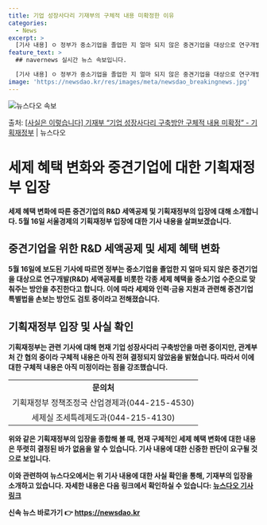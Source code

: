 ```yaml
---
title: 기업 성장사다리 기재부의 구체적 내용 미확정한 이유
categories:
  - News
excerpt: >
  [기사 내용] ㅇ 정부가 중소기업을 졸업한 지 얼마 되지 않은 중견기업을 대상으로 연구개발(RD) 세액공제를…
feature_text: >
  ## navernews 실시간 뉴스 속보입니다.

  [기사 내용] ㅇ 정부가 중소기업을 졸업한 지 얼마 되지 않은 중견기업을 대상으로 연구개발(RD) 세액공제를…
image: 'https://newsdao.kr/res/images/meta/newsdao_breakingnews.jpg'
---
```


![뉴스다오 속보](https://newsdao.kr/res/images/meta/newsdao_breakingnews.jpg)

<p>출처: <a href="https://newsdao.kr/3843" rel="dofollow">[사실은 이렇습니다] 기재부 “기업 성장사다리 구축방안 구체적 내용 미확정” - 기획재정부</a> | 뉴스다오</p>

<h1>세제 혜택 변화와 중견기업에 대한 기획재정부 입장</h1>

<p data-ke-size="size16"><b>세제 혜택 변화에 따른 중견기업의 R&D 세액공제 및 기획재정부의 입장에 대해 소개합니다. 5월 16일 서울경제의 기획재정부 입장에 대한 기사 내용을 살펴보겠습니다.<b></p>

<h2 data-ke-size="size26">중견기업을 위한 R&D 세액공제 및 세제 혜택 변화</h2>

<p data-ke-size="size16">5월 16일에 보도된 기사에 따르면 정부는 중소기업을 졸업한 지 얼마 되지 않은 중견기업을 대상으로 연구개발(R&D) 세액공제를 비롯한 각종 세제 혜택을 중소기업 수준으로 맞춰주는 방안을 추진한다고 합니다. 이에 따라 세제와 인력·금융 지원과 관련해 중견기업특별법을 손보는 방안도 검토 중이라고 전해졌습니다.</p>

<h2 data-ke-size="size26">기획재정부 입장 및 사실 확인</h2>

<p data-ke-size="size16">기획재정부는 관련 기사에 대해 현재 기업 성장사다리 구축방안을 마련 중이지만, 관계부처 간 협의 중이라 구체적 내용은 아직 전혀 결정되지 않았음을 밝혔습니다. 따라서 이에 대한 구체적 내용은 아직 미정이라는 점을 강조했습니다.</p>

<table>
	<tr>
		<td style="text-align: center; height: 17px;"><b>문의처</b></td>
	</tr>
	<tr>
		<td style="text-align: center; height: 17px;">기획재정부 정책조정국 산업경제과(044-215-4530)</td>
	</tr>
	<tr>
		<td style="text-align: center; height: 17px;">세제실 조세특례제도과(044-215-4130)</td>
	</tr>
</table>

<p data-ke-size="size16">위와 같은 기획재정부의 입장을 종합해 볼 때, 현재 구체적인 세제 혜택 변화에 대한 내용은 뚜렷히 결정된 바가 없음을 알 수 있습니다. 기사 내용에 대한 신중한 판단이 요구될 것으로 보입니다.</p>

<p data-ke-size="size16">이와 관련하여 뉴스다오에서는 위 기사 내용에 대한 사실 확인을 통해, 기재부의 입장을 소개하고 있습니다. 자세한 내용은 다음 링크에서 확인하실 수 있습니다: <a href="https://newsdao.kr/3843">뉴스다오 기사 링크</a></p>
 

신속 뉴스 바로가기 👉 <a href="https://newsdao.kr" rel="dofollow">https://newsdao.kr</a>


